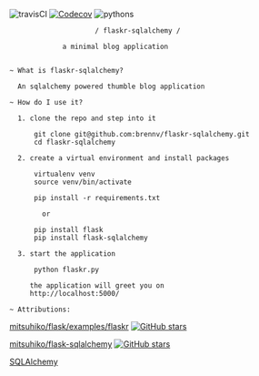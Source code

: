 ![travisCI](https://travis-ci.org/brennv/flaskr-sqlalchemy.svg) [![Codecov](https://img.shields.io/codecov/c/github/brennv/flaskr-sqlalchemy.svg)](https://codecov.io/github/brennv/flaskr-sqlalchemy?branch=master)
 ![pythons](https://img.shields.io/badge/python-2.7%2C%203.3%2C%203.4%2C%203.5%2C%203.5--dev-blue.svg)

                         / flaskr-sqlalchemy /

                 a minimal blog application


    ~ What is flaskr-sqlalchemy?

      An sqlalchemy powered thumble blog application

    ~ How do I use it?

      1. clone the repo and step into it

          git clone git@github.com:brennv/flaskr-sqlalchemy.git
          cd flaskr-sqlalchemy

      2. create a virtual environment and install packages

          virtualenv venv
          source venv/bin/activate

          pip install -r requirements.txt

            or
            
          pip install flask
          pip install flask-sqlalchemy

      3. start the application

          python flaskr.py

         the application will greet you on
         http://localhost:5000/

    ~ Attributions:

[mitsuhiko/flask/examples/flaskr](https://github.com/mitsuhiko/flask/tree/master/examples/flaskr/) [![GitHub stars](https://img.shields.io/github/stars/mitsuhiko/flask.svg?style=social&label=Star)](https://github.com/mitsuhiko/flask)
      
[mitsuhiko/flask-sqlalchemy](https://github.com/mitsuhiko/flask-sqlalchemy) [![GitHub stars](https://img.shields.io/github/stars/mitsuhiko/flask-sqlalchemy.svg?style=social&label=Star)](https://github.com/mitsuhiko/flask-sqlalchemy)

[SQLAlchemy](http://www.sqlalchemy.org/)

